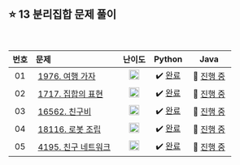 ## ⭐️ 13 분리집합 문제 풀이

<br>

| **번호** | **문제** | **난이도** | **Python** | **Java** |
|:--------:|:--------|:----------:|:----------:|:--------:|
| 01 | &nbsp;[1976. 여행 가자](https://www.acmicpc.net/problem/1976)&nbsp;&nbsp; | &nbsp;&nbsp;<img src="https://github.com/yuuforest/Baekjoon/assets/97596022/faf1d147-b8a1-40f5-9f8f-604d534ab16c" width="20"/>&nbsp;&nbsp; | &nbsp;✔️ [완료](https://github.com/yuuforest/Algorithm/blob/main/02%20%EB%B0%B1%EC%A4%80/13%20%EB%B6%84%EB%A6%AC%EC%A7%91%ED%95%A9/Python/Prob1976.py)&nbsp; | &nbsp;💬 [진행 중]()&nbsp; |
| 02 | &nbsp;[1717. 집합의 표현](https://www.acmicpc.net/problem/1717)&nbsp;&nbsp; | &nbsp;&nbsp;<img src="https://github.com/yuuforest/Baekjoon/assets/97596022/85149378-3937-4538-8a9b-1b178253c958" width="20"/>&nbsp;&nbsp; | &nbsp;✔️ [완료](https://github.com/yuuforest/Algorithm/blob/main/02%20%EB%B0%B1%EC%A4%80/13%20%EB%B6%84%EB%A6%AC%EC%A7%91%ED%95%A9/Python/Prob1717.py)&nbsp; | &nbsp;💬 [진행 중]()&nbsp; |
| 03 | &nbsp;[16562. 친구비](https://www.acmicpc.net/problem/16562)&nbsp;&nbsp; | &nbsp;&nbsp;<img src="https://github.com/yuuforest/Baekjoon/assets/97596022/faf1d147-b8a1-40f5-9f8f-604d534ab16c" width="20"/>&nbsp;&nbsp; | &nbsp;✔️ [완료](https://github.com/yuuforest/Algorithm/blob/main/02%20%EB%B0%B1%EC%A4%80/13%20%EB%B6%84%EB%A6%AC%EC%A7%91%ED%95%A9/Python/Prob16562.py)&nbsp; | &nbsp;💬 [진행 중]()&nbsp; |
| 04 | &nbsp;[18116. 로봇 조립](https://www.acmicpc.net/problem/18116)&nbsp;&nbsp; | &nbsp;&nbsp;<img src="https://github.com/yuuforest/Baekjoon/assets/97596022/faf1d147-b8a1-40f5-9f8f-604d534ab16c" width="20"/>&nbsp;&nbsp; | &nbsp;✔️ [완료](https://github.com/yuuforest/Algorithm/blob/main/02%20%EB%B0%B1%EC%A4%80/13%20%EB%B6%84%EB%A6%AC%EC%A7%91%ED%95%A9/Python/Prob18116.py)&nbsp; | &nbsp;💬 [진행 중]()&nbsp; |
| 05 | &nbsp;[4195. 친구 네트워크](https://www.acmicpc.net/problem/4195)&nbsp;&nbsp; | &nbsp;&nbsp;<img src="https://github.com/yuuforest/Baekjoon/assets/97596022/0623933e-9a3e-4ed2-9d39-f2a9820072b8" width="20"/>&nbsp;&nbsp; | &nbsp;✔️ [완료](https://github.com/yuuforest/Algorithm/blob/main/02%20%EB%B0%B1%EC%A4%80/13%20%EB%B6%84%EB%A6%AC%EC%A7%91%ED%95%A9/Python/Prob4195.py)&nbsp; | &nbsp;💬 [진행 중]()&nbsp; |
